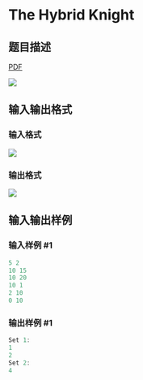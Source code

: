 # The Hybrid Knight

## 题目描述

[problemUrl]: https://uva.onlinejudge.org/index.php?option=com_onlinejudge&Itemid=8&category=16&page=show_problem&problem=1418

[PDF](https://uva.onlinejudge.org/external/104/p10477.pdf)

![](https://cdn.luogu.com.cn/upload/vjudge_pic/UVA10477/6558563e17c50f71da147fdbc9636ac0fd17de79.png)

## 输入输出格式

### 输入格式

![](https://cdn.luogu.com.cn/upload/vjudge_pic/UVA10477/73f6de3f5e94f570c0a281e252b7a62215068223.png)

### 输出格式

![](https://cdn.luogu.com.cn/upload/vjudge_pic/UVA10477/91945b30e6210781f4a41133b3e3fe9b57844270.png)

## 输入输出样例

### 输入样例 #1

```cpp
5 2
10 15
10 20
10 1
2 10
0 10
```


### 输出样例 #1

```cpp
Set 1:
1
2
Set 2:
4
```


